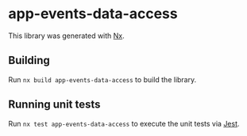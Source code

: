 # app-events-data-access

This library was generated with [Nx](https://nx.dev).

## Building

Run `nx build app-events-data-access` to build the library.

## Running unit tests

Run `nx test app-events-data-access` to execute the unit tests via [Jest](https://jestjs.io).
